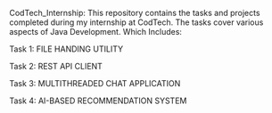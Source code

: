 CodTech_Internship:
This repository contains the tasks and projects completed during my internship at CodTech. The tasks cover various aspects of Java Development. Which Includes:

Task 1: FILE HANDING UTILITY

Task 2: REST API CLIENT

Task 3: MULTITHREADED CHAT APPLICATION

Task 4: AI-BASED RECOMMENDATION SYSTEM
